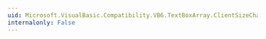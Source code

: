 ```yaml
---
uid: Microsoft.VisualBasic.Compatibility.VB6.TextBoxArray.ClientSizeChanged
internalonly: False
---
```


